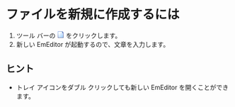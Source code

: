# ファイルを新規に作成するには

1. ツール バーの ![[新規作成]](../../images/filenew.png)
をクリックします。
2. 新しい EmEditor が起動するので、文章を入力します。

## ヒント

- トレイ アイコンをダブル クリックしても新しい EmEditor を開くことができます。
